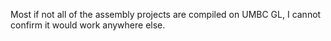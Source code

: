 Most if not all of the assembly projects are compiled on UMBC GL, I cannot confirm it would work anywhere else.